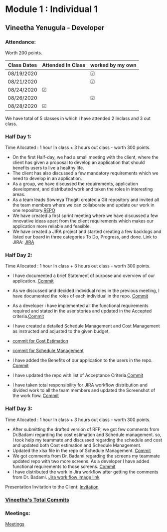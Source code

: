 # Module 1 : Individual 1

## Vineetha Yenugula - Developer

### Attendance:

Worth 200 points.

| Class Dates | Attended In Class | worked by my own |
|----------|-------------|-----------|
| 08/19/2020 |    | &#9745;|
| 08/21/2020 |    | &#9745; |
| 08/24/2020 | &#9745; |  |
| 08/26/2020 |   | &#9745; |
| 08/28/2020 | &#9745; |    |

We have total of 5 classes in which i have attended 2 Inclass and 3 out class.   


### Half Day 1:

Time Allocated : 1 hour In class + 3 hours out class - worth 300 points.  
- On the first Half-day, we had a small meeting with the client, where the client has given a proposal to develop an application that should benefits users to live a healthy life. 
- The client has also discussed a few mandatory requirements which we need to develop in an application.
- As a group, we have discussed the requirements, application development, and distributed work and taken the roles in interesting areas.
- As a team leads Sowmya Thogiti created a Git repository and invited all the team members where we can collaborate and update our work in one repository.[REPO](https://github.com/sowmyathogiti/Healthify-NWMSU)
- We have created a first sprint meeting where we have discussed a few innovative ideas apart from the client requirements which makes our application more reliable and          feasible.
- We have created a JIRA project and started creating a few backlogs and listed our board in three categories To Do, Progress, and done.
  Link to JIRA: [JIRA](https://sowmyathogiti27.atlassian.net/jira/software/projects/HN/boards/2)

### Half Day 2:


Time Allocated : 1 hour In class + 3 hours out class - worth 300 points.
- I have documented a brief Statement of purpose and overview of our application. [Commit](https://github.com/sowmyathogiti/Healthify-NWMSU/commit/3121e14091b342a2fae070387630b465c759ac43)
- As we discussed and decided individual roles in the previous meeting, I have documented the roles of each individual in the repo. [Commit](https://github.com/sowmyathogiti/Healthify-NWMSU/commit/3121e14091b342a2fae070387630b465c759ac43)
- As a developer i have implemented all the functional requirements required and stated in the user stories and updated in the Accepted criteria.[Commit](https://github.com/sowmyathogiti/Healthify-NWMSU/commit/a30e82519dbe6d43a3691c6e9d1292960f656e51)
- I have created a detailed Schedule Management and Cost Management as instructed and adjusted to the given budget.
- [commit for Cost Estimation](https://github.com/sowmyathogiti/Healthify-NWMSU/commit/651bf31c2d55a7f740a240e4a4aede89db56f9be)

- [commit for Schedule Management](https://github.com/sowmyathogiti/Healthify-NWMSU/commit/0f1bec24bd8f17a496d53b2e326bcc8e60e8aa9c)
- I have added the Benefits of our application to the users in the repo. [Commit](https://github.com/sowmyathogiti/Healthify-NWMSU/commit/3121e14091b342a2fae070387630b465c759ac43)
- I have updated the repo with list of Acceptance Criteria.[Commit](https://github.com/sowmyathogiti/Healthify-NWMSU/commit/a30e82519dbe6d43a3691c6e9d1292960f656e51)
- I have taken total responsibility for JIRA workflow distribution and divided work to all the team members and updated the Screenshot of the work flow. [Commit](https://github.com/sowmyathogiti/Healthify-NWMSU/commit/1dcb648fa002b7b8edf06ddc132a89d9a18b63a7)


### Half Day 3:

Time Allocated : 1 hour In class + 3 hours out class - worth 300 points.
- After submitting the drafted version of RFP, we got few comments from Dr.Badami regarding the cost estimation and Schedule management. so, I took help my teammate and discussed regarding the schedule and cost and updated both Cost estimation and Schedule Management.
- Updated the xlsx file in the repo of Schedule Management. [Commit](https://github.com/sowmyathogiti/Healthify-NWMSU/commit/8c09072fcc61e51d55337d3b50d88152af1070b9)
- We got comments from Dr. Badami regarding the screens my teammate updated repo with two more screens. As a developer I have added functional requirements to those screens.
  [Commit](https://github.com/sowmyathogiti/Healthify-NWMSU/commit/11d271cab483a66653c864c2ace1f25505896b91)
- I have distributed the work in Jira workflow after getting the comments from Dr. Badami. [Jira work flow image link](https://github.com/sowmyathogiti/Healthify-NWMSU/blob/master/Jira/Screenshot%20(5).png)

Presentation Invitation to the Client: [Invitation](https://github.com/sowmyathogiti/Healthify-NWMSU/blob/master/Contributions/Invitation%20to%20Dr.Beemer)

### [Vineetha's Total Commits](https://github.com/sowmyathogiti/Healthify-NWMSU/commits?author=vineetha1996)

### Meetings:

[Meetings](https://github.com/sowmyathogiti/Healthify-NWMSU/blob/master/Contributions/meetings)




